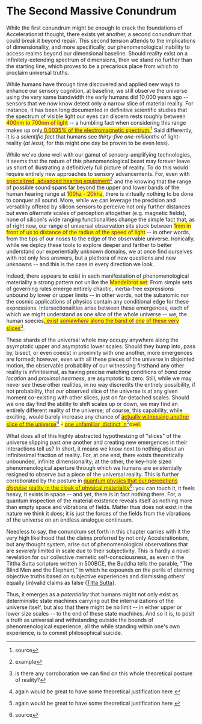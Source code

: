 # The Second Massive Conundrum

While the first conundrum might be enough to crack the foundations of Accelerationist thought, there exists yet another, a second conundrum that could break it beyond repair. This second tension attends to the implications of dimensionality, and more specifically, our phenomenological inability to access realms beyond our dimensional baseline. Should reality exist on a infinitely-extending spectrum of dimensions, then we stand no further than the starting line, which proves to be a precarious place from which to proclaim universal truths.&#x20;

While humans have through time discovered and applied new ways to enhance our sensory cognition, at baseline, we still observe the universe using the very same bandwidth the early humans did 10,000 years ago -- sensors that we now know detect only a narrow slice of material reality. For instance, it has been long documented in definitive scientific studies that the spectrum of visible light our eyes can discern rests roughly between <mark style="color:purple;">400nm to 700nm of light</mark> -- a humbling fact when considering this range makes up onl[y <mark style="color:purple;">0.0035% of the electromagnetic spectrum.</mark>](#user-content-fn-1)[^1] Said differently, it is a _scientific fact_ that humans see _thirty-five one-millionths_ of light-reality (_at least,_ for this might one day be proven to be even less).&#x20;

While we've done well with our gamut of sensory-amplifying technologies, it seems that the nature of this phenomenological beast may forever leave us short of illustrating a definitively full picture of reality. To do this would require entirely new approaches to sensory advancements. For, even with [<mark style="color:purple;">specialized, advanced hearing equipment</mark>](#user-content-fn-2)[^2] and the knowing that the range of possible sound spans far beyond the upper and lower bands of the human hearing range at <mark style="color:purple;">100hz - 20khz</mark>, there is virtually nothing to be done to conquer all sound. More, while we can leverage the precision and versatility offered by silicon sensors to perceive not only further distances but even _alternate_ scales of perception altogether (e.g. magnetic fields), none of silicon's wide ranging functionalities change the simple fact that, as of right now, our range of universal observation sits stuck between <mark style="color:purple;">1mm in front of us to distance of the radius of the speed of light</mark> -- in other words, from the tips of our noses to the edge of the observable universe. Ironically, while we deploy these tools to explore deeper and farther to better understand our experientially unknown domains, we at once find ourselves with not only _less_ answers, but a plethora of new questions and new unknowns -- and this is the case in every direction we look.&#x20;

Indeed, there appears to exist in each manifestation of phenomenological materiality a strong pattern not unlike the <mark style="color:purple;">Mandelbrot set</mark>: From simple sets of governing rules emerge entirely chaotic, inertia-free expressions unbound by lower or upper limits -- in other words, not the subatomic nor the cosmic applications of physics contain any conditional edge for these expressions. Intersectionalities arise between these emergences, each of which we might understand as one _slice_ of the whole universe -- we, the human species[<mark style="color:purple;">, exist</mark> <mark style="color:purple;"></mark>_<mark style="color:purple;">somewhere</mark>_ <mark style="color:purple;"></mark><mark style="color:purple;">along the band of</mark> <mark style="color:purple;"></mark>_<mark style="color:purple;">one</mark>_ <mark style="color:purple;"></mark><mark style="color:purple;">of these very slices</mark>](#user-content-fn-3)[^3].&#x20;

These shards of the universal whole may occupy anywhere along the asymptotic upper and asymptotic lower scales. Should they bump into, pass by, bisect, or even coexist in proximity with one another, more emergences are formed; however, even with all these pieces of the universe in disjointed motion, the observable probability of our witnessing firsthand any other reality is infinitesimal, as having precise matching conditions of _band zone location_ and _proximal nearness_, are asymptotic to zero. Still, while we may never _see_ these other realities, in no way discredits the entirely possibility, if not probability, that _our_ observed slice of the universe is at any given moment co-existing with other slices, just on far-detached scales. Should we one day find the ability to shift scales up or down, we may find an entirely different reality of the universe; of course, this capability, while exciting, would barely increase any chance of [<mark style="color:purple;">actually witnessing another slice of the universe</mark>](#user-content-fn-4)[^4] <mark style="color:purple;">-</mark> [  <mark style="color:purple;">one unfamiliar, distinct, n</mark>](#user-content-fn-5)[^5]<mark style="color:purple;">ovel.</mark>

What does all of this highly abstracted hypothesizing of "slices" of the universe slipping past one another and creating new emergences in their interactions tell us? In short, it means we know next to nothing about an infinitesimal fraction of reality. For, at one end, there exists theoretically unbounded, infinite dimensionality; at the other, the key-hole sized phenomenological aperture through which we humans are existentially resigned to observe but a piece of the universal reality. This is further corroborated by the posture in [<mark style="color:purple;">quantum physics that our perceptions</mark> <mark style="color:purple;"></mark>_<mark style="color:purple;">disguise</mark>_ <mark style="color:purple;"></mark><mark style="color:purple;">reality in the cloak of physical materiality</mark>](#user-content-fn-6)[^6]: you can touch it, it feels heavy, it exists in space -- and yet, there is in fact nothing there. For, a quantum inspection of the material existence reveals itself as nothing more than empty space and vibrations of fields. Matter thus does not exist in the nature we think it does; it is just the forces of the fields from the vibrations of the universe on an endless analogue continuum.&#x20;

Needless to say, the conundrum set forth in this chapter carries with it the very high likelihood that the claims proferred by not only Accelerationism, but any thought system, arise out of phenomenological observations that are _severely_ limited in scale due to their subjectivity. This is hardly a novel revelation for our collective memetic self-consciousness, as even in the Tittha Sutta scripture written in 500BCE, the Buddha tells the parable, "The Blind Men and the Elephant," in which he expounds on the perils of claiming objective truths based on subjective experiences and dismissing others' equally (in)valid claims as false ([Titta Sutta](https://buddhismnow.com/2018/02/16/tittha-sutta-buddhist-parable-of-the-blind-men-and-the-elephant/)).&#x20;

Thus, it emerges as a _potentiality_ that humans might not only exist as deterministic state machines carrying out the internalizations of the universe itself, but also that there might be no limit -- in either upper or lower size scales -- to the end of these state machines. And so it is, to posit a truth as universal and withstanding outside the bounds of phenomenological experience, all the while standing within one's own experience, is to commit philosophical suicide.&#x20;

[^1]: source

[^2]: example

[^3]: is there any corroboration we can find on this whole theoretical posture of reality?

[^4]: again would be great to have some theoretical justification here&#x20;

[^5]: again would be great to have some theoretical justification here&#x20;

[^6]: source

